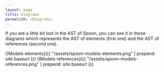 ```yaml
---
layout: page
title: Diagrams
permalink: /Diagrams/
---
```


If you are a little bit lost in the AST of Spoon, you can see it in these diagrams which represents the AST of elements (first one) and the AST of references (second one).

![Models elements]({{ "/assets/spoon-models-elements.png" | prepend: site.baseurl }})
![Models references]({{ "/assets/spoon-models-references.png" | prepend: site.baseurl }})